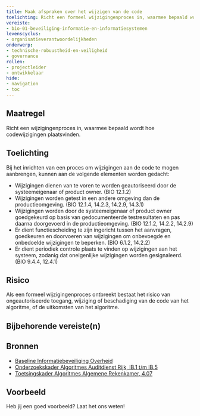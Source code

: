 ```yaml
---
title: Maak afspraken over het wijzigen van de code
toelichting: Richt een formeel wijzigingenproces in, waarmee bepaald wordt hoe codewijzigingen plaatsvinden.
vereiste:
- bio-01-beveiliging-informatie-en-informatiesystemen
levenscyclus:
- organisatieverantwoordelijkheden
onderwerp:
- technische-robuustheid-en-veiligheid
- governance
rollen:
- projectleider
- ontwikkelaar
hide:
- navigation
- toc
---
```


<!-- tags -->

## Maatregel

Richt een wijzigingenproces in, waarmee bepaald wordt hoe codewijzigingen plaatsvinden.


## Toelichting

Bij het inrichten van een proces om wijzigingen aan de code te mogen aanbrengen, kunnen aan de volgende elementen worden gedacht:

- Wijzigingen dienen van te voren te worden geautoriseerd door de systeemeigenaar of product owner. (BIO 12.1.2)
- Wijzigingen worden getest in een andere omgeving dan de productieomgeving. (BIO 12.1.4, 14.2.3, 14.2.9, 14.3.1)
- Wijzigingen worden door de systeemeigenaar of product owner goedgekeurd op basis van gedocumenteerde testresultaten en pas daarna doorgevoerd in de productieomgeving. (BIO 12.1.2, 14.2.2, 14.2.9)
- Er dient functiescheiding te zijn ingericht tussen het aanvragen, goedkeuren en doorvoeren van wijzigingen om onbevoegde en onbedoelde wijzigingen te beperken. (BIO 6.1.2, 14.2.2)
- Er dient periodiek controle plaats te vinden op wijzigingen aan het systeem, zodanig dat oneigenlijke wijzigingen worden gesignaleerd. (BIO 9.4.4, 12.4.1)

## Risico
Als een formeel wijzigingenproces ontbreekt bestaat het risico van ongeautoriseerde toegang, wijziging of beschadiging van de code van het algoritme, of de uitkomsten van het algoritme.

## Bijbehorende vereiste(n)

<!-- list_vereisten_on_maatregelen_page -->

## Bronnen

- [Baseline Informatiebeveiliging Overheid](https://www.digitaleoverheid.nl/overzicht-van-alle-onderwerpen/cybersecurity/bio-en-ensia/baseline-informatiebeveiliging-overheid/)
- [Onderzoekskader Algoritmes Auditdienst Rijk, IB.1 t/m IB.5](https://www.rijksoverheid.nl/documenten/rapporten/2023/07/11/onderzoekskader-algoritmes-adr-2023)
- [Toetsingskader Algoritmes Algemene Rekenkamer, 4.07](https://www.rekenkamer.nl/onderwerpen/algoritmes/documenten/publicaties/2024/05/15/het-toetsingskader-aan-de-slag) 

## Voorbeeld

Heb jij een goed voorbeeld? Laat het ons weten!
